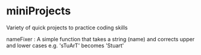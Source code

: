 # miniProjects
Variety of quick projects to practice coding skills

nameFixer : A simple function that takes a string (name) and corrects upper and lower cases 
e.g. 'sTuArT' becomes 'Stuart'
